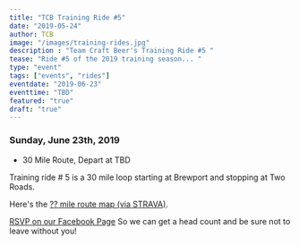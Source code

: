 ```yaml
---
title: "TCB Training Ride #5"
date: "2019-05-24"
author: TCB
image: "/images/training-rides.jpg"
description : "Team Craft Beer's Training Ride #5 "
tease: "Ride #5 of the 2019 training season... " 
type: "event"
tags: ["events", "rides"]
eventdate: "2019-06-23"
eventtime: "TBD"
featured: "true"
draft: "true"
---
```


### Sunday, June 23th, 2019 

- 30 Mile Route, Depart at TBD

Training ride # 5 is a 30 mile loop starting at Brewport and stopping at Two Roads. 

Here's the [?? mile route map (via STRAVA)][strava]. 

[RSVP on our Facebook Page][rsvp] So we can get a head count and be sure not to leave without you!

[strava]: https://www.strava.com/routes/19021464?fbclid=IwAR0bqn1xVV1JfizJK5OfaKm4gN5nlqPFBj5q6hYlTMhrV--XM0YYkyNwjsQ
[rsvp]: FACEBOOK_EVENT_URL
